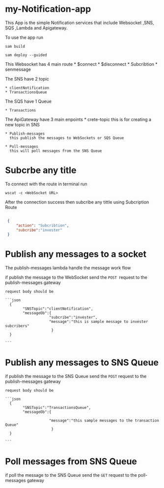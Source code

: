 # my-Notification-app

This App is the simple Notification services that include Websocket ,SNS, SQS ,Lambda and Apigateway. 

To use the app
run

    sam build

    sam deploy --guided

This Websocket has 4 main route
    * $connect
    * $disconnect
    * Subcribtion
    * senmessage

The SNS have 2 topic
    
    * clientNotification
    * TransactionsQueue

The SQS have 1 Queue 

    * Transactions

The ApiGateway have 3 main enpoints
    * crete-topic 
      this is for creating a new topic in SNS

    * Publish-messages
      this publish the messages to WebSockets or SQS Queue

    * Poll-messages 
      this will poll messages from the SNS Queue

#   Subcrbe any title


To connect with the route in terminal run 
    
    wscat -c <WebSocket URL>

After the connection success then subcribe any tittle using Subcription Route
   ```Json
    
    {
        "action": "Subcribtion",
        "subcribe":"invester"
    }

   ```

#  Publish any messages to a socket

   The publish-messages lambda handle the message work flow

   if publish the message to the WebSocket
   send the `POST `request to the publish-messages gateway
    
    request body should be

    ```json
      {
            "SNSTopic":"clientNotification",
            "messageOb":{
                        "subcribe":"invester",
                        "message":"this is sample message to invester subcribers"
                         }
      }

    ```
#  Publish any messages to SNS Queue
   if publish the message to the SNS Queue
   send the `POST` request to the publish-messages gateway
    
    request body should be

    ```json
      {
            "SNSTopic":"TransactionsQueue",
            "messageOb":{
                       
                        "message":"this sample messages to the transaction Queue"
                         }
      }

    ```
#  Poll messages from SNS Queue
   if poll the message to the SNS Queue
   send the `GET` request to the poll-messages gateway


   
    






   